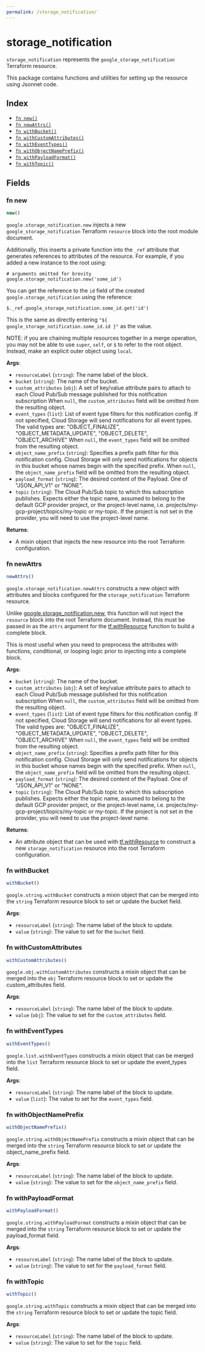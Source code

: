 ```yaml
---
permalink: /storage_notification/
---
```


# storage_notification

`storage_notification` represents the `google_storage_notification` Terraform resource.



This package contains functions and utilities for setting up the resource using Jsonnet code.


## Index

* [`fn new()`](#fn-new)
* [`fn newAttrs()`](#fn-newattrs)
* [`fn withBucket()`](#fn-withbucket)
* [`fn withCustomAttributes()`](#fn-withcustomattributes)
* [`fn withEventTypes()`](#fn-witheventtypes)
* [`fn withObjectNamePrefix()`](#fn-withobjectnameprefix)
* [`fn withPayloadFormat()`](#fn-withpayloadformat)
* [`fn withTopic()`](#fn-withtopic)

## Fields

### fn new

```ts
new()
```


`google.storage_notification.new` injects a new `google_storage_notification` Terraform `resource`
block into the root module document.

Additionally, this inserts a private function into the `_ref` attribute that generates references to attributes of the
resource. For example, if you added a new instance to the root using:

    # arguments omitted for brevity
    google.storage_notification.new('some_id')

You can get the reference to the `id` field of the created `google.storage_notification` using the reference:

    $._ref.google_storage_notification.some_id.get('id')

This is the same as directly entering `"${ google_storage_notification.some_id.id }"` as the value.

NOTE: if you are chaining multiple resources together in a merge operation, you may not be able to use `super`, `self`,
or `$` to refer to the root object. Instead, make an explicit outer object using `local`.

**Args**:
  - `resourceLabel` (`string`): The name label of the block.
  - `bucket` (`string`): The name of the bucket.
  - `custom_attributes` (`obj`):  A set of key/value attribute pairs to attach to each Cloud Pub/Sub message published for this notification subscription When `null`, the `custom_attributes` field will be omitted from the resulting object.
  - `event_types` (`list`): List of event type filters for this notification config. If not specified, Cloud Storage will send notifications for all event types. The valid types are: &#34;OBJECT_FINALIZE&#34;, &#34;OBJECT_METADATA_UPDATE&#34;, &#34;OBJECT_DELETE&#34;, &#34;OBJECT_ARCHIVE&#34; When `null`, the `event_types` field will be omitted from the resulting object.
  - `object_name_prefix` (`string`): Specifies a prefix path filter for this notification config. Cloud Storage will only send notifications for objects in this bucket whose names begin with the specified prefix. When `null`, the `object_name_prefix` field will be omitted from the resulting object.
  - `payload_format` (`string`): The desired content of the Payload. One of &#34;JSON_API_V1&#34; or &#34;NONE&#34;.
  - `topic` (`string`): The Cloud Pub/Sub topic to which this subscription publishes. Expects either the  topic name, assumed to belong to the default GCP provider project, or the project-level name,  i.e. projects/my-gcp-project/topics/my-topic or my-topic. If the project is not set in the provider, you will need to use the project-level name.

**Returns**:
- A mixin object that injects the new resource into the root Terraform configuration.


### fn newAttrs

```ts
newAttrs()
```


`google.storage_notification.newAttrs` constructs a new object with attributes and blocks configured for the `storage_notification`
Terraform resource.

Unlike [google.storage_notification.new](#fn-new), this function will not inject the `resource`
block into the root Terraform document. Instead, this must be passed in as the `attrs` argument for the
[tf.withResource](https://github.com/tf-libsonnet/core/tree/main/docs#fn-withresource) function to build a complete block.

This is most useful when you need to preprocess the attributes with functions, conditional, or looping logic prior to
injecting into a complete block.

**Args**:
  - `bucket` (`string`): The name of the bucket.
  - `custom_attributes` (`obj`):  A set of key/value attribute pairs to attach to each Cloud Pub/Sub message published for this notification subscription When `null`, the `custom_attributes` field will be omitted from the resulting object.
  - `event_types` (`list`): List of event type filters for this notification config. If not specified, Cloud Storage will send notifications for all event types. The valid types are: &#34;OBJECT_FINALIZE&#34;, &#34;OBJECT_METADATA_UPDATE&#34;, &#34;OBJECT_DELETE&#34;, &#34;OBJECT_ARCHIVE&#34; When `null`, the `event_types` field will be omitted from the resulting object.
  - `object_name_prefix` (`string`): Specifies a prefix path filter for this notification config. Cloud Storage will only send notifications for objects in this bucket whose names begin with the specified prefix. When `null`, the `object_name_prefix` field will be omitted from the resulting object.
  - `payload_format` (`string`): The desired content of the Payload. One of &#34;JSON_API_V1&#34; or &#34;NONE&#34;.
  - `topic` (`string`): The Cloud Pub/Sub topic to which this subscription publishes. Expects either the  topic name, assumed to belong to the default GCP provider project, or the project-level name,  i.e. projects/my-gcp-project/topics/my-topic or my-topic. If the project is not set in the provider, you will need to use the project-level name.

**Returns**:
  - An attribute object that can be used with [tf.withResource](https://github.com/tf-libsonnet/core/tree/main/docs#fn-withresource) to construct a new `storage_notification` resource into the root Terraform configuration.


### fn withBucket

```ts
withBucket()
```

`google.string.withBucket` constructs a mixin object that can be merged into the `string`
Terraform resource block to set or update the bucket field.



**Args**:
  - `resourceLabel` (`string`): The name label of the block to update.
  - `value` (`string`): The value to set for the `bucket` field.


### fn withCustomAttributes

```ts
withCustomAttributes()
```

`google.obj.withCustomAttributes` constructs a mixin object that can be merged into the `obj`
Terraform resource block to set or update the custom_attributes field.



**Args**:
  - `resourceLabel` (`string`): The name label of the block to update.
  - `value` (`obj`): The value to set for the `custom_attributes` field.


### fn withEventTypes

```ts
withEventTypes()
```

`google.list.withEventTypes` constructs a mixin object that can be merged into the `list`
Terraform resource block to set or update the event_types field.



**Args**:
  - `resourceLabel` (`string`): The name label of the block to update.
  - `value` (`list`): The value to set for the `event_types` field.


### fn withObjectNamePrefix

```ts
withObjectNamePrefix()
```

`google.string.withObjectNamePrefix` constructs a mixin object that can be merged into the `string`
Terraform resource block to set or update the object_name_prefix field.



**Args**:
  - `resourceLabel` (`string`): The name label of the block to update.
  - `value` (`string`): The value to set for the `object_name_prefix` field.


### fn withPayloadFormat

```ts
withPayloadFormat()
```

`google.string.withPayloadFormat` constructs a mixin object that can be merged into the `string`
Terraform resource block to set or update the payload_format field.



**Args**:
  - `resourceLabel` (`string`): The name label of the block to update.
  - `value` (`string`): The value to set for the `payload_format` field.


### fn withTopic

```ts
withTopic()
```

`google.string.withTopic` constructs a mixin object that can be merged into the `string`
Terraform resource block to set or update the topic field.



**Args**:
  - `resourceLabel` (`string`): The name label of the block to update.
  - `value` (`string`): The value to set for the `topic` field.
